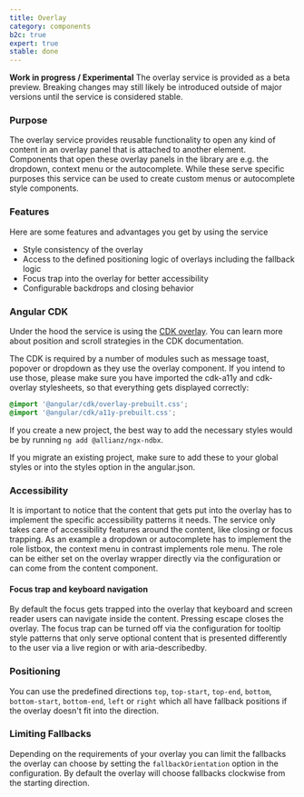 ```yaml
---
title: Overlay
category: components
b2c: true
expert: true
stable: done
---
```


<div class="docs-deprecation-warning">
<strong>Work in progress / Experimental</strong>
The overlay service is provided as a beta preview. Breaking changes may still likely be introduced outside of major versions until the service is
considered stable.
</div>

### Purpose

The overlay service provides reusable functionality to open any kind of content in an overlay panel that is attached to another element. Components that open these overlay panels in the library are e.g. the dropdown, context menu or the autocomplete. While these serve specific purposes this service can be used to create custom menus or autocomplete style components.

### Features

Here are some features and advantages you get by using the service

-   Style consistency of the overlay
-   Access to the defined positioning logic of overlays including the fallback logic
-   Focus trap into the overlay for better accessibility
-   Configurable backdrops and closing behavior

### Angular CDK

Under the hood the service is using the [CDK overlay](https://material.angular.io/cdk/overlay/overview). You can learn more about position and scroll strategies in the CDK documentation.

The CDK is required by a number of modules such as message toast, popover or dropdown as they use the overlay component. If you intend to use those, please make sure you have imported the cdk-a11y and cdk-overlay stylesheets, so that everything gets displayed correctly:

```scss
@import '@angular/cdk/overlay-prebuilt.css';
@import '@angular/cdk/a11y-prebuilt.css';
```

If you create a new project, the best way to add the necessary styles would be by running `ng add @allianz/ngx-ndbx`.

If you migrate an existing project, make sure to add these to your global styles or into the styles option in the angular.json.

### Accessibility

It is important to notice that the content that gets put into the overlay has to implement the specific accessibility patterns it needs. The service only takes care of accessibility features around the content, like closing or focus trapping. As an example a dropdown or autocomplete has to implement the role listbox, the context menu in contrast implements role menu. The role can be either set on the overlay wrapper directly via the configuration or can come from the content component.

#### Focus trap and keyboard navigation

By default the focus gets trapped into the overlay that keyboard and screen reader users can navigate inside the content. Pressing escape closes the overlay. The focus trap can be turned off via the configuration for tooltip style patterns that only serve optional content that is presented differently to the user via a live region or with aria-describedby.

### Positioning

You can use the predefined directions `top`, `top-start`, `top-end`, `bottom`, `bottom-start`, `bottom-end`, `left` or `right` which all have fallback positions if the overlay doesn't fit into the direction.

<!-- example(overlay-positioning) -->

### Limiting Fallbacks

Depending on the requirements of your overlay you can limit the fallbacks the overlay can choose by setting the `fallbackOrientation` option in the configuration. By default the overlay will choose fallbacks clockwise from the starting direction.

<!-- example(overlay-limiting-fallbacks) -->
